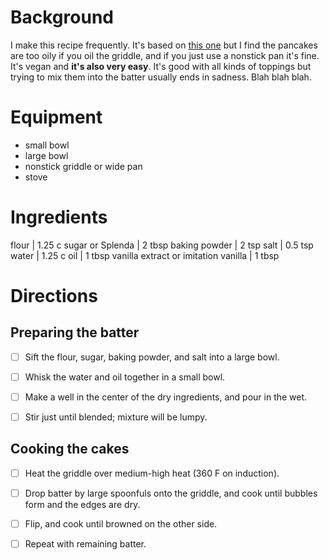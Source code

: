 # Background

I make this recipe frequently. It's based on [this one](https://www.allrecipes.com/recipe/191885/vegan-pancakes/) but I find the pancakes are too oily if you oil the griddle, and if you just use a nonstick pan it's fine. It's vegan and **it's also very easy**. It's good with all kinds of toppings but trying to mix them into the batter usually ends in sadness. Blah blah blah.

# Equipment

* small bowl
* large bowl
* nonstick griddle or wide pan
* stove

# Ingredients

<ingredients>
	flour | 1.25 c
	sugar or Splenda | 2 tbsp
	baking powder | 2 tsp
	salt | 0.5 tsp
	water | 1.25 c
	oil | 1 tbsp
	vanilla extract or imitation vanilla | 1 tbsp
</ingredients>


# Directions

## Preparing the batter

* [ ] Sift the flour, sugar, baking powder, and salt into a large bowl.
* [ ] Whisk the water and oil together in a small bowl.
* [ ] Make a well in the center of the dry ingredients, and pour in the wet.
* [ ] Stir just until blended; mixture will be lumpy.
 

## Cooking the cakes

* [ ] Heat the griddle over medium-high heat (360 F on induction).
* [ ] Drop batter by large spoonfuls onto the griddle, and cook until bubbles form and the edges are dry.
* [ ] Flip, and cook until browned on the other side.
* [ ] Repeat with remaining batter.

